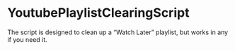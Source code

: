 # YoutubePlaylistClearingScript
The script is designed to clean up a “Watch Later” playlist, but works in any if you need it.
